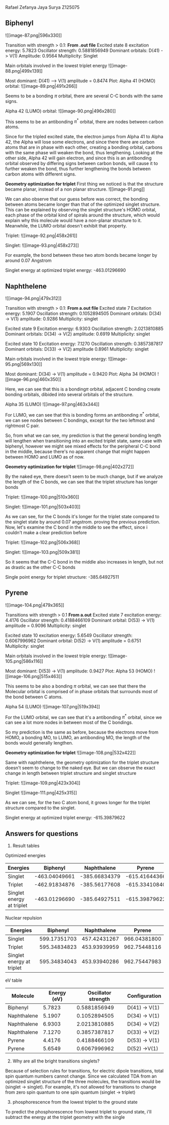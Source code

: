 Rafael Zefanya Jaya Surya
Z125075


## Biphenyl

![[image-87.png|596x330]]

Transition with strength > 0.1:
**From .out file**
Excited state 8
excitation energy: 5.7823
Oscillator strength: 0.5881856949
Dominant orbitals: D(41) -> V(1) Amplitude: 0.9564
Multiplicity: Singlet

Main orbitals involved in the lowest triplet energy
![[image-88.png|499x139]]

Most dominant: D(41) --> V(1) amplitude = 0.8474
Plot:
Alpha 41 (HOMO) orbital:
![[image-89.png|491x266]]

Seems to be a bonding $\pi$ orbital, there are several C-C bonds with the same signs.

Alpha 42 (LUMO) orbital:
![[image-90.png|496x280]]
 
This seems to be an antibonding $\pi^{*}$ orbital, there are nodes between carbon atoms.

Since for the tripled excited state, the electron jumps from Alpha 41 to Alpha 42, the Alpha will lose some electrons, and since there there are carbon atoms that are in phase with each other, creating a bonding orbital, carbons with the same phase will weaken the bond, thus lengthening.
Looking at the other side, Alpha 42 will gain electron, and since this is an antibonding orbital observed by differing signs between carbon bonds, will cause it to further weaken the bond, thus further lengthening the bonds between carbon atoms with different signs.

**Geometry optimization for triplet**
First thing we noticed is that the structure became planar, instead of a non planar structure. 
![[image-91.png]]

We can also observe that our guess before was correct, the bonding between atoms became longer than that of the optimized singlet structure. This can be explained by observing the singlet structure's HOMO orbital, each phase of the orbital kind of spirals around the structure, which would explain why this molecule would have a non-planar structure to it. Meanwhile, the LUMO orbital doesn't exhibit that property.

Triplet:
![[image-92.png|458x261]]

Singlet:
![[image-93.png|458x273]]

For example, the bond between these two atom bonds became longer by around 0.07 Angstrom

Singlet energy at optimized triplet energy: -463.01296690

## Naphthelene

![[image-94.png|479x312]]

Transition with strength > 0.1:
**From a.out file**
Excited state 7
Excitation energy: 5.1907
Oscillation strength: 0.1052894505
Dominant orbitals: D(34) -> V(1) amplitude: 0.9286
Multiplicity: singlet

Excited state 9
Excitation energy: 6.9303
Oscillation strength: 2.0213810885
Dominant orbitals: D(34) -> V(2) amplitude: 0.6919
Multiplicity: singlet

Excited state 10
Excitation energy: 7.1270
Oscillation strength: 0.3857387817
Dominant orbitals: D(33) -> V(2) amplitude 0.8961
Multiplicity: singlet

Main orbitals involved in the lowest triple energy:
![[image-95.png|569x130]]

Most dominant: D(34) -> V(1) amplitude = 0.9420
Plot:
Alpha 34 (HOMO)
![[image-96.png|460x350]]

Here, we can see that this is a bonding$\pi$ orbital, adjacent C bonding create bonding orbitals, dibided into several orbitals of the structure.

Alpha 35 (LUMO)
![[image-97.png|463x344]]

For LUMO, we can see that this is bonding forms an antibonding $\pi^{*}$ orbital, we can see nodes between C bondings, except for the two leftmost and rightmost C pair.

So, from what we can see, my prediction is that the general bonding length will lengthen when transitioning into an excited triplet state, same case with biphenyl, however we might see mixed effects for the peripheral C-C bond in the middle, because there's no apparent change that might happen between HOMO and LUMO as of now.


**Geometry optimization for triplet**
![[image-98.png|402x272]]

By the naked eye, there doesn't seem to be much change, but if we analyze the length of the C bonds, we can see that the triplet structure has longer bonds

Triplet:
![[image-100.png|510x360]]

Singlet:
![[image-101.png|503x403]]

As we can see, for the C bonds it's longer for the triplet state compared to the singlet state by around 0.07 angstrom. proving the previous prediction. Now, let's examine the C bond in the middle to see the effect, since i couldn't make a clear prediction before

Triplet:
![[image-102.png|506x368]]

Singlet:
![[image-103.png|509x381]]

So it seems that the C-C bond in the middle also increases in length, but not as drastic as the other C-C bonds

Single point energy for triplet structure: -385.64927511

## Pyrene

![[image-104.png|479x365]]

Transitions with strength > 0.1
**From a.out**
Excited state 7
excitation energy: 4.4176
Oscillator strength: 0.4188466109
Dominant orbital: D(53) -> V(1) amplitude = 0.9096
Multiplicity: singlet

Excited state 10
excitation energy: 5.6549
Oscillator strength: 0.6067996962
Dominant orbital: D(52) -> V(1) amplitude = 0.6751
Multiplicity: singlet

Main orbitals involved in the lowest triple energy:
![[image-105.png|586x116]]

Most dominant: D(53) -> V(1) amplitude: 0.9427
Plot:
Alpha 53 (HOMO)
![[image-106.png|515x463]]

This seems to be also a bonding $\pi$ orbital, we can see that there the Molecular orbital is comprised of in phase orbitals that surrounds most of the bond between C atoms.

Alpha 54 (LUMO)
![[image-107.png|519x394]]

For the LUMO orbital, we can see that it's a antibonding $\pi^{*}$ orbital, since we can see a lot more nodes in between most of the C bondings.

So my prediction is the same as before, because the electrons move from HOMO, a bonding MO, to LUMO, an antibonding MO, the length of the bonds would generally lengthen.

**Geometry optimization for triplet**
![[image-108.png|532x422]]

Same with naphthelene, the geometry optimization for the triplet structure doesn't seem to change to the naked eye. But we can observe the exact change in length between triplet structure and singlet structure

Triplet:
![[image-109.png|423x304]]

Singlet
![[image-111.png|425x315]]

As we can see, for the two C atom bond, it grows longer for the triplet structure compared to the singlet.

Singlet energy at optimized triplet energy: -615.39879622


## Answers for questions

1. Result tables

Optimized energies

| Energies                  | Biphenyl      | Naphthalene   | Pyrene        |
| ------------------------- | ------------- | ------------- | ------------- |
| Singlet                   | -463.04049661 | -385.66834379 | -615.41644366 |
| Triplet                   | -462.91834876 | -385.56177608 | -615.33410840 |
| Singlet energy at triplet | -463.01296690 | -385.64927511 | -615.39879622 |

Nuclear repulsion

| Energies                  | Biphenyl     | Naphthalene  | Pyrene       |
| ------------------------- | ------------ | ------------ | ------------ |
| Singlet                   | 599.17351703 | 457.42431267 | 966.04381800 |
| Triplet                   | 595.34834823 | 453.93939959 | 962.75448116 |
| Singlet energy at triplet | 595.34834043 | 453.93940286 | 962.75447983 |

eV table

| Molecule    | Energy (eV) | Oscillator strength | Configuration |
| ----------- | ----------- | ------------------- | ------------- |
| Biphenyl    | 5.7823      | 0.5881856949        | D(41) -> V(1) |
| Naphthalene | 5.1907      | 0.1052894505        | D(34) -> V(1) |
| Naphthalene | 6.9303      | 2.0213810885        | D(34) -> V(2) |
| Naphthalene | 7.1270      | 0.3857387817        | D(33) -> V(2) |
| Pyrene      | 4.4176      | 0.4188466109        | D(53) -> V(1) |
| Pyrene      | 5.6549      | 0.6067996962        | D(52) ->V(1)  |

2. Why are all the bright transitions singlets?

Because of selection rules for transitions, for electric dipole transitions, total spin quantum numbers cannot change. Since we calculated TDA from an optimized singlet structure of the three molecules, the transitions would be (singlet -> singlet).
For example, it's not allowed for transitions to change from zero spin quantum to one spin quantum (singlet -> triplet)

3. phosphorescence from the lowest triplet to the ground state

To predict the phosphorescence from lowest triplet to ground state, i'll subtract the energy at the triplet geometry with the single 